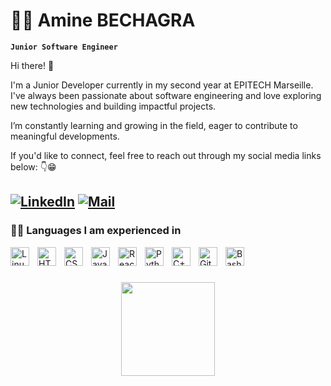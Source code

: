 # 👨‍💻 Amine BECHAGRA

**`Junior Software Engineer`**

Hi there! 👋 

I'm a Junior Developer currently in my second year at EPITECH Marseille. I've always been passionate about software engineering and love exploring new technologies and building impactful projects.

I’m constantly learning and growing in the field, eager to contribute to meaningful developments.

If you'd like to connect, feel free to reach out through my social media links below: 👇😁

[![LinkedIn](https://img.shields.io/badge/LinkedIn-0077B5?style=for-the-badge&logo=linkedin&logoColor=white)](https://www.linkedin.com/in/amine-bechagra-59ab872b4/)
[![Mail](https://img.shields.io/badge/Gmail-D14836?style=for-the-badge&logo=gmail&logoColor=white)](mailto:amine.bechagra@epitech.eu)
---

### 👨‍💻 Languages I am experienced in

<img align="left" alt="Linux" width="30px" style="padding-right:10px;" src="https://cdn.jsdelivr.net/gh/devicons/devicon/icons/linux/linux-original.svg" />
<img align="left" alt="HTML" width="30px" style="padding-right:10px;" src="https://cdn.jsdelivr.net/gh/devicons/devicon/icons/html5/html5-plain.svg" />
<img align="left" alt="CSS" width="30px" style="padding-right:10px;" src="https://cdn.jsdelivr.net/gh/devicons/devicon/icons/css3/css3-plain.svg" />
<img align="left" alt="JavaScript" width="30px" style="padding-right:10px;" src="https://cdn.jsdelivr.net/gh/devicons/devicon/icons/javascript/javascript-plain.svg" />
<img align="left" alt="React" width="30px" style="padding-right:10px;" src="https://cdn.jsdelivr.net/gh/devicons/devicon/icons/react/react-original.svg" />
<img align="left" alt="Python" width="30px" style="padding-right:10px;" src="https://cdn.jsdelivr.net/gh/devicons/devicon/icons/python/python-plain.svg" />
<img align="left" alt="C++" width="30px" style="padding-right:10px;" src="https://cdn.jsdelivr.net/gh/devicons/devicon/icons/cplusplus/cplusplus-line.svg" />
<img align="left" alt="GitHub" width="30px" style="padding-right:10px;" src="https://cdn.jsdelivr.net/gh/devicons/devicon/icons/github/github-original.svg" />
<img align="left" alt="Bash" width="30px" style="padding-right:10px;" src="https://cdn.jsdelivr.net/gh/devicons/devicon/icons/bash/bash-original.svg" />
<br />

#

<p align="center">
  <img height="150" src="https://github-readme-stats.vercel.app/api?username=Tawon13&count_private=true&show_icons=true&theme=dracula&include_all_commits=true"/>
  </p><br>
 

